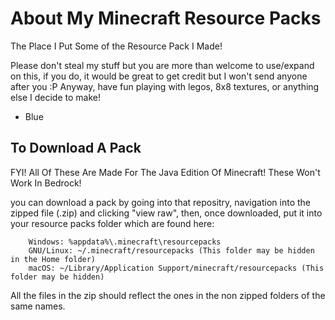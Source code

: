 # About My Minecraft Resource Packs
The Place I Put Some of the Resource Pack I Made!

Please don't steal my stuff but you are 
more than welcome to use/expand on this, if you do, it would be great to get credit but I won't send anyone after you :P
Anyway, have fun playing with legos, 8x8 textures, or anything else I decide to make!
- Blue

## To Download A Pack
FYI! All Of These Are Made For The Java Edition Of Minecraft! These Won't Work In Bedrock!

you can download a pack by going into that repositry, navigation into the zipped file (.zip) and clicking "view raw",
then, once downloaded, put it into your resource packs folder which are found here:

        Windows: %appdata%\.minecraft\resourcepacks
        GNU/Linux: ~/.minecraft/resourcepacks (This folder may be hidden in the Home folder)
        macOS: ~/Library/Application Support/minecraft/resourcepacks (This folder may be hidden)

All the files in the zip should reflect the ones in the non zipped folders of the same names.
